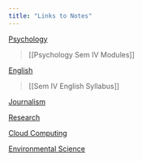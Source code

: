 ```yaml
---
title: "Links to Notes"
---
```


[Psychology](https://corvusdeinanis.github.io/quartzgarden/tags/psychology)
> [[Psychology Sem IV Modules]]

[English](https://corvusdeinanis.github.io/quartzgarden/tags/english)
> [[Sem IV English Syllabus]]


[Journalism](https://corvusdeinanis.github.io/quartzgarden/tags/journalism)


[Research](https://corvusdeinanis.github.io/quartzgarden/tags/research)


[Cloud Computing](https://corvusdeinanis.github.io/quartzgarden/tags/cloudcomputing)


[Environmental Science](https://corvusdeinanis.github.io/quartzgarden/tags/evs)


